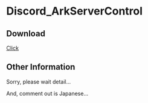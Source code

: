 # Discord_ArkServerControl

## Download
[Click](https://github.com/Ay2416/Discord_ArkServerControl/archive/refs/heads/main.zip)

## Other Information
Sorry, please wait detail...

And, comment out is Japanese...
